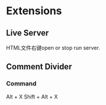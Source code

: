 # Extensions

## Live Server

HTML文件右键open or stop run server.

## Comment Divider

### Command

Alt + X
Shift + Alt + X
